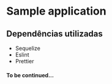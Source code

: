 # Sample application

## Dependências utilizadas
+ Sequelize
+ Eslint
+ Prettier


#### To be continued...
